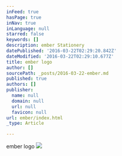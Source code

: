 ```yaml
---
inFeed: true
hasPage: true
inNav: true
inLanguage: null
starred: false
keywords: []
description: ember Stationery
datePublished: '2016-03-22T02:29:20.842Z'
dateModified: '2016-03-22T02:29:10.677Z'
title: ember logo
author: []
sourcePath: _posts/2016-03-22-ember.md
published: true
authors: []
publisher:
  name: null
  domain: null
  url: null
  favicon: null
url: ember/index.html
_type: Article

---
```

ember logo
![](https://the-grid-user-content.s3-us-west-2.amazonaws.com/c531fe84-99be-4044-b01d-b1a27da502f7.jpg)